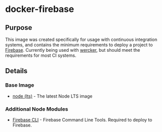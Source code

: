 # docker-firebase

## Purpose

This image was created specifically for usage with continuous integration
systems, and contains the minimum requirements to deploy a project to
[Firebase](https://firebase.google.com/). Currently being used with
[wercker](https://app.wercker.com), but should meet the requirements for most CI
systems.

## Details

### Base Image

- [node (lts)](https://hub.docker.com/r/library/node/) - The latest Node
  LTS image

### Additional Node Modules

- [Firebase CLI](https://github.com/firebase/firebase-tools) - Firebase Command
  Line Tools. Required to deploy to Firebase.
